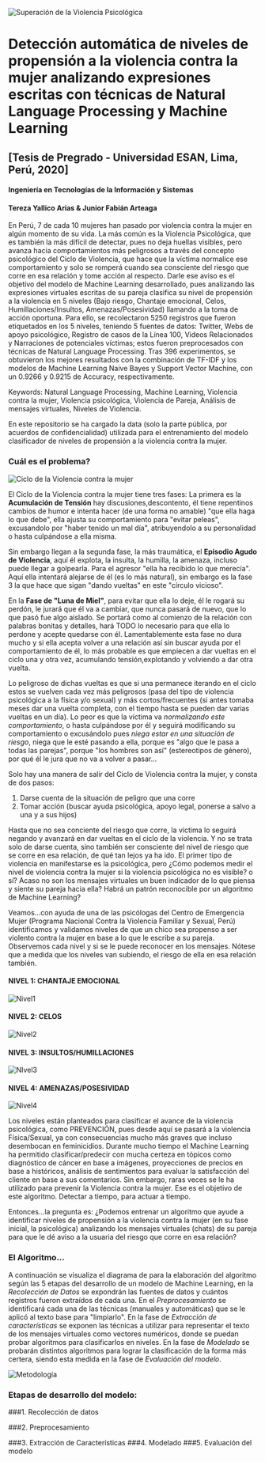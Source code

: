 ![Superación de la Violencia Psicológica](https://github.com/TerezaYallicoArias/Scanner_Violencia_Mensajes/blob/master/recuperación_violencia_psicológica.png)

#               Detección automática de niveles de propensión a la violencia contra la mujer analizando expresiones escritas con técnicas de Natural Language Processing y Machine Learning

##                               [Tesis de Pregrado - Universidad ESAN, Lima, Perú, 2020]
####                                    Ingeniería en Tecnologías de la Información y Sistemas
####                                   Tereza Yallico Arias & Junior Fabián Arteaga


En Perú, 7 de cada 10 mujeres han pasado por violencia contra la mujer en algún momento de su vida. La más común es la Violencia Psicológica, que es también la más difícil de detectar, pues no deja huellas visibles, pero avanza hacia comportamientos más peligrosos a través del concepto psicológico del Ciclo de Violencia, que hace que la víctima normalice ese comportamiento y solo se romperá cuando sea  consciente del riesgo que corre en esa relación y tome acción al respecto. Darle ese aviso es el objetivo del modelo de Machine Learning desarrollado, pues analizando las expresiones virtuales escritas de su pareja clasifica su nivel de propensión a la violencia en 5 niveles (Bajo riesgo, Chantaje emocional, Celos, Humillaciones/Insultos, Amenazas/Posesividad)  llamando a la toma de acción oportuna. Para ello, se recolectaron 5250 registros que fueron etiquetados en los 5 niveles, teniendo 5 fuentes de datos: Twitter, Webs de apoyo psicológico, Registro de casos de la Línea 100, Videos Relacionados y Narraciones de potenciales víctimas; estos fueron preprocesados con técnicas de Natural Language Processing. Tras 396 experimentos, se obtuvieron los mejores resultados con la combinación de TF-IDF y los modelos de Machine Learning Naive Bayes y Support Vector Machine, con un 0.9266 y 0.9215 de Accuracy, respectivamente.

Keywords: Natural Language Processing, Machine Learning, Violencia contra la mujer, Violencia psicológica, Violencia de Pareja, Análisis de mensajes virtuales, Niveles de Violencia.

En este repositorio se ha cargado la data (solo la parte pública, por acuerdos de confidencialidad) utilizada para el entrenamiento del modelo clasificador de niveles de propensión a la violencia contra la mujer.

### Cuál es el problema?

![Ciclo de la Violencia contra la mujer](https://github.com/TerezaYallicoArias/Scanner_Violencia_Mensajes/blob/master/Ciclo_de_Violencia_Leonor_Walker.png)

El Ciclo de la Violencia contra la mujer tiene tres fases: La primera es la **Acumulación de Tensión** hay discusiones,descontento, él tiene repentinos cambios de humor e intenta hacer (de una forma no amable) "que ella haga lo que debe", ella ajusta su comportamiento para "evitar  peleas", excusandolo por "haber tenido un mal día", atribuyendolo a su personalidad o hasta culpándose a ella misma.  

Sin embargo llegan a la segunda fase, la más traumática, el **Episodio Agudo de Violencia**, aquí él explota, la insulta, la humilla, la amenaza, incluso puede llegar a golpearla. Para el agresor "ella ha recibido lo que merecía". Aquí ella intentará alejarse de él (es lo más natural), sin embargo es la fase 3 la que hace que sigan "dando vueltas" en este "círculo vicioso". 

En la **Fase de "Luna de Miel"**, para evitar que ella lo deje, él le rogará su perdón, le jurará que él va a cambiar, que nunca pasará de nuevo, que lo que pasó fue algo aislado. Se portará como al comienzo de la relación con palabras bonitas y detalles, hará TODO lo necesario para que ella lo perdone y acepte quedarse con él. Lamentablemente esta fase no dura mucho y si ella acepta volver a una relación así sin buscar ayuda por el comportamiento de él, lo más probable es que empiecen a dar vueltas en el ciclo una y otra vez, acumulando tensión,explotando y volviendo a dar otra vuelta. 

Lo peligroso de  dichas vueltas es que si una permanece iterando en el ciclo estos se vuelven cada vez más peligrosos (pasa del tipo de violencia psicológica a la física y/o sexual) y más cortos/frecuentes (si antes tomaba meses dar una vuelta completa, con el tiempo hasta se pueden dar varias vueltas en un día). Lo peor es que la víctima va *normalizando este comportamiento*, o hasta culpándose por él y seguirá modificando su comportamiento o excusándolo pues *niega estar en una situación de riesgo*, niega que le esté pasando a ella, porque es "algo que le pasa a todas las parejas", porque "los hombres son así" (estereotipos de género), por qué él le jura que no va a volver a pasar...

Solo hay una manera de salir del Ciclo de Violencia contra la mujer, y consta de dos pasos:
1. Darse cuenta de la situación de peligro que una corre
2. Tomar acción (buscar ayuda psicológica, apoyo legal, ponerse a salvo a una y a sus hijos)

Hasta que no sea conciente del riesgo que corre, la víctima lo seguirá negando y avanzará en dar vueltas en el ciclo de la violencia. Y no se trata solo de darse cuenta, sino también ser consciente del nivel de riesgo que se corre en esa relación, de qué tan lejos ya ha ido. El primer tipo de violencia en manifestarse es la psicológica, pero ¿Cómo podemos medir el nivel de violencia contra la mujer si la violencia psicológica no es visible? o sí? Acaso no son los mensajes virtuales un buen indicador de lo que piensa y siente su pareja hacia ella? Habrá un patrón reconocible por un algoritmo de Machine Learning?

Veamos...con ayuda de una de las psicólogas del Centro de Emergencia Mujer (Programa Nacional Contra la Violencia Familiar y Sexual, Perú) identificamos y validamos niveles de que un chico sea propenso a ser violento contra la mujer en base a lo que le escribe a su pareja. Observemos cada nivel y si se le puede reconocer en los mensajes. Nótese que a medida que los niveles van subiendo, el riesgo de ella en esa relación también.

#### NIVEL 1: CHANTAJE EMOCIONAL

![Nivel1](https://github.com/TerezaYallicoArias/Scanner_Violencia_Mensajes/blob/master/Nivel1_Chantaje_Emocional.png)

#### NIVEL 2: CELOS

![Nivel2](https://github.com/TerezaYallicoArias/Scanner_Violencia_Mensajes/blob/master/Nivel2_Celos.png)

#### NIVEL 3: INSULTOS/HUMILLACIONES

![NIvel3](https://github.com/TerezaYallicoArias/Scanner_Violencia_Mensajes/blob/master/Nivel3_Insultos_Humillaciones.png)

#### NIVEL 4: AMENAZAS/POSESIVIDAD

![Nivel4](https://github.com/TerezaYallicoArias/Scanner_Violencia_Mensajes/blob/master/Nivel4_Amenazas_Posesividad.png)

Los niveles están planteados para clasificar el avance de la violencia psicológica, como PREVENCIÓN, pues desde aquí se pasará a la violencia Física/Sexual, ya con consecuencias mucho más graves que incluso desembocan en feminicidios.
Durante mucho tiempo el Machine Learning ha permitido clasificar/predecir con mucha certeza en tópicos como diagnóstico de cáncer en base a imágenes, proyecciones de precios en base a históricos, análisis de sentimientos para evaluar la satisfacción del cliente en base a sus comentarios. Sin embargo, raras veces se le ha utilizado para prevenir la Violencia contra la mujer. Ese es el objetivo de este algoritmo. Detectar a tiempo, para actuar a tiempo. 

Entonces...la pregunta es: ¿Podemos entrenar un algoritmo que ayude a identificar niveles de propensión a la violencia contra la mujer (en su fase inicial, la psicológica) analizando los mensajes virtuales (chats) de su pareja para que le dé aviso a la usuaria del riesgo que corre en esa relación? 

### El Algoritmo...

A continuación se visualiza el diagrama de para la elaboración del algoritmo según las 5 etapas del desarrollo de un modelo de Machine Learning, en la *Recolección de Datos* se expondrán las fuentes de datos y cuántos registros fueron extraídos de cada una. En el *Preprocesamiento* se identificará cada una de las técnicas (manuales y automáticas) que se le aplicó al texto base para "limpiarlo".
En la fase de *Extracción de características* se exponen las técnicas a utilizar para representar el texto de los mensajes virtuales como vectores numéricos, donde se puedan probar algoritmos para clasificarlos en niveles. En la fase de *Modelado* se probarán distintos algoritmos para lograr la clasificación de la forma más certera, siendo esta medida en la fase de *Evaluación del modelo*. 


![Metodología](https://github.com/TerezaYallicoArias/Scanner_Violencia_Mensajes/blob/master/Diagrama_Metodología.png)


### Etapas de desarrollo del modelo:

###1. Recolección de datos


###2. Preprocesamiento


###3. Extracción de Características
###4. Modelado
###5. Evaluación del modelo

